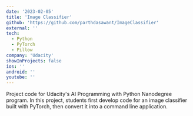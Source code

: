 ```yaml
---
date: '2023-02-05'
title: 'Image Classifier'
github: 'https://github.com/parthdasawant/ImageClassifier'
external: ''
tech:
  - Python
  - PyTorch
  - Pillow
company: 'Udacity'
showInProjects: false
ios: ''
android: ''
youtube: ''
---
```


Project code for Udacity's AI Programming with Python Nanodegree program. In this project, students first develop code for an image classifier built with PyTorch, then convert it into a command line application.
